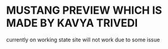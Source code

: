 # MUSTANG PREVIEW WHICH IS MADE BY KAVYA TRIVEDI
currently on working state site will not work due to some issue
